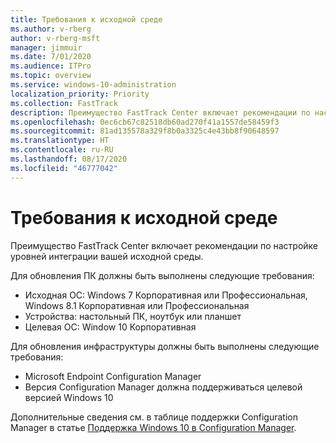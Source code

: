 ```yaml
---
title: Требования к исходной среде
ms.author: v-rberg
author: v-rberg-msft
manager: jimmuir
ms.date: 7/01/2020
ms.audience: ITPro
ms.topic: overview
ms.service: windows-10-administration
localization_priority: Priority
ms.collection: FastTrack
description: Преимущество FastTrack Center включает рекомендации по настройке уровней интеграции вашей исходной среды для развертывания Windows 10.
ms.openlocfilehash: 0ec6cb67c82518db60ad270f41a1557de58459f3
ms.sourcegitcommit: 81ad135578a329f8b0a3325c4e43bb8f90648597
ms.translationtype: HT
ms.contentlocale: ru-RU
ms.lasthandoff: 08/17/2020
ms.locfileid: "46777042"
---
```

# <a name="source-environment-expectations"></a>Требования к исходной среде

Преимущество FastTrack Center включает рекомендации по настройке уровней интеграции вашей исходной среды.
  
Для обновления ПК должны быть выполнены следующие требования:

- Исходная ОС: Windows 7 Корпоративная или Профессиональная, Windows 8.1 Корпоративная или Профессиональная
- Устройства: настольный ПК, ноутбук или планшет
- Целевая ОС: Window 10 Корпоративная

Для обновления инфраструктуры должны быть выполнены следующие требования:   

- Microsoft Endpoint Configuration Manager  
- Версия Configuration Manager должна поддерживаться целевой версией Windows 10

Дополнительные сведения см. в таблице поддержки Configuration Manager в статье [Поддержка Windows 10 в Configuration Manager](https://docs.microsoft.com/sccm/core/plan-design/configs/support-for-windows-10).
  